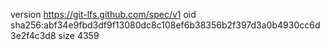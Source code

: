 version https://git-lfs.github.com/spec/v1
oid sha256:abf34e9fbd3df9f13080dc8c108ef6b38356b2f397d3a0b4930cc6d3e2f4c3d8
size 4359
